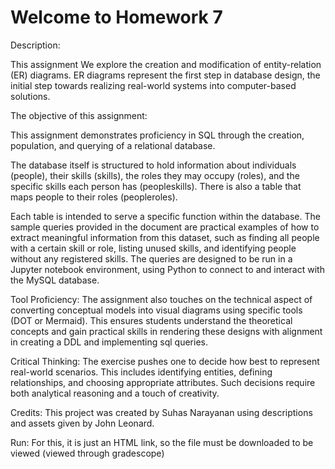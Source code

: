 # Welcome to Homework 7

Description:

This assignment We explore the creation and modification of entity-relation (ER) diagrams. ER diagrams represent the first step in database design, the initial step towards realizing real-world systems into computer-based solutions.

The objective of this assignment:

This assignment  demonstrates proficiency in SQL through the creation, population, and querying of a relational database.

The database itself is structured to hold information about individuals (people), their skills (skills), the roles they may occupy (roles), and the specific skills each person has (peopleskills). There is also a table that maps people to their roles (peopleroles).

Each table is intended to serve a specific function within the database. The sample queries provided in the document are practical examples of how to extract meaningful information from this dataset, such as finding all people with a certain skill or role, listing unused skills, and identifying people without any registered skills. The queries are designed to be run in a Jupyter notebook environment, using Python to connect to and interact with the MySQL database.

Tool Proficiency: The assignment also touches on the technical aspect of converting conceptual models into visual diagrams using specific tools (DOT or Mermaid). This ensures students understand the theoretical concepts and gain practical skills in rendering these designs with alignment in creating a DDL and implementing sql queries.

Critical Thinking: The exercise pushes one to decide how best to represent real-world scenarios. This includes identifying entities, defining relationships, and choosing appropriate attributes. Such decisions require both analytical reasoning and a touch of creativity.

Credits: This project was created by Suhas Narayanan using descriptions and assets given by John Leonard.

Run: For this, it is just an HTML link, so the file must be downloaded to be viewed (viewed through gradescope)
